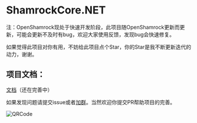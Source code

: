# ShamrockCore.NET

注：OpenShamrock现处于快速开发阶段，此项目随OpenShamrock更新而更新，可能会更新不及时有bug，欢迎大家使用反馈，发现bug会快速修复。

如果觉得此项目对你有用，不妨给此项目点个Star，你的Star是我不断更新迭代的动力，谢谢。

## 项目文档：
[文档](https://jaffoo.github.io/ShamrockCore/doc/)（还在完善中）

如果发现问题请提交issue或者[加群](https://qm.qq.com/q/4QholhWSyA)。当然欢迎你提交PR帮助项目的完善。

![QRCode](https://s3.bmp.ovh/imgs/2024/01/17/c06d70cdff29d9c6.png)
